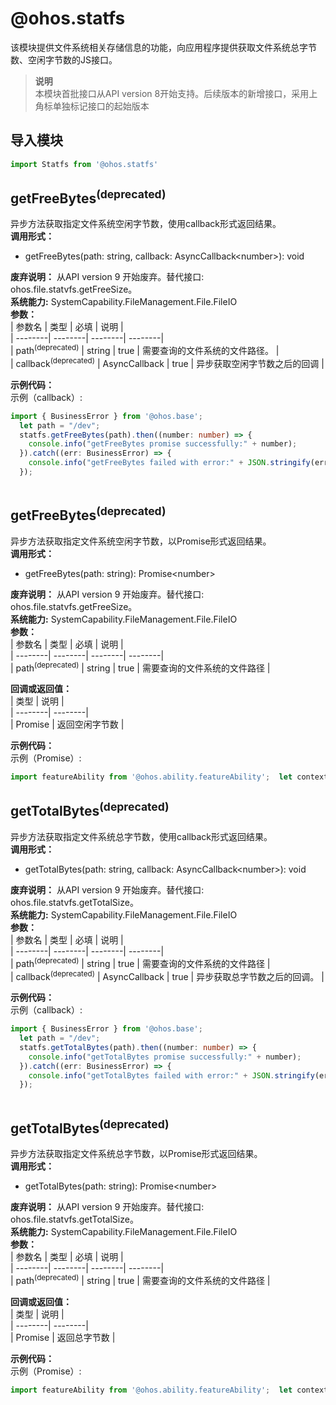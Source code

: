 # @ohos.statfs    
该模块提供文件系统相关存储信息的功能，向应用程序提供获取文件系统总字节数、空闲字节数的JS接口。  
> **说明**   
>本模块首批接口从API version 8开始支持。后续版本的新增接口，采用上角标单独标记接口的起始版本  
  
## 导入模块  
  
```js    
import Statfs from '@ohos.statfs'    
```  
    
## getFreeBytes<sup>(deprecated)</sup>    
异步方法获取指定文件系统空闲字节数，使用callback形式返回结果。  
 **调用形式：**     
- getFreeBytes(path: string, callback: AsyncCallback\<number>): void  
  
 **废弃说明：** 从API version 9 开始废弃。替代接口: ohos.file.statvfs.getFreeSize。  
 **系统能力:**  SystemCapability.FileManagement.File.FileIO    
 **参数：**     
| 参数名 | 类型 | 必填 | 说明 |  
| --------| --------| --------| --------|  
| path<sup>(deprecated)</sup> | string | true | 需要查询的文件系统的文件路径。 |  
| callback<sup>(deprecated)</sup> | AsyncCallback<number> | true | 异步获取空闲字节数之后的回调 |  
    
 **示例代码：**   
示例（callback）:  
```ts    
import { BusinessError } from '@ohos.base';  
  let path = "/dev";  
  statfs.getFreeBytes(path).then((number: number) => {  
    console.info("getFreeBytes promise successfully:" + number);  
  }).catch((err: BusinessError) => {  
    console.info("getFreeBytes failed with error:" + JSON.stringify(err));  
  });  
    
```    
  
    
## getFreeBytes<sup>(deprecated)</sup>    
异步方法获取指定文件系统空闲字节数，以Promise形式返回结果。  
 **调用形式：**     
- getFreeBytes(path: string): Promise\<number>  
  
 **废弃说明：** 从API version 9 开始废弃。替代接口: ohos.file.statvfs.getFreeSize。  
 **系统能力:**  SystemCapability.FileManagement.File.FileIO    
 **参数：**     
| 参数名 | 类型 | 必填 | 说明 |  
| --------| --------| --------| --------|  
| path<sup>(deprecated)</sup> | string | true | 需要查询的文件系统的文件路径 |  
    
 **回调或返回值：**     
| 类型 | 说明 |  
| --------| --------|  
| Promise<number> | 返回空闲字节数 |  
    
 **示例代码：**   
示例（Promise）:  
```ts    
import featureAbility from '@ohos.ability.featureAbility';  let context = featureAbility.getContext();  context.getFilesDir().then(function (path) {      statfs.getFreeBytes(path, function (err, number) {          console.info("getFreeBytes callback successfully:" + number);      });  });    
```    
  
    
## getTotalBytes<sup>(deprecated)</sup>    
异步方法获取指定文件系统总字节数，使用callback形式返回结果。  
 **调用形式：**     
- getTotalBytes(path: string, callback: AsyncCallback\<number>): void  
  
 **废弃说明：** 从API version 9 开始废弃。替代接口: ohos.file.statvfs.getTotalSize。  
 **系统能力:**  SystemCapability.FileManagement.File.FileIO    
 **参数：**     
| 参数名 | 类型 | 必填 | 说明 |  
| --------| --------| --------| --------|  
| path<sup>(deprecated)</sup> | string | true | 需要查询的文件系统的文件路径 |  
| callback<sup>(deprecated)</sup> | AsyncCallback<number> | true | 异步获取总字节数之后的回调。 |  
    
 **示例代码：**   
示例（callback）:  
```ts    
import { BusinessError } from '@ohos.base';  
  let path = "/dev";  
  statfs.getTotalBytes(path).then((number: number) => {  
    console.info("getTotalBytes promise successfully:" + number);  
  }).catch((err: BusinessError) => {  
    console.info("getTotalBytes failed with error:" + JSON.stringify(err));  
  });  
    
```    
  
    
## getTotalBytes<sup>(deprecated)</sup>    
异步方法获取指定文件系统总字节数，以Promise形式返回结果。  
 **调用形式：**     
- getTotalBytes(path: string): Promise\<number>  
  
 **废弃说明：** 从API version 9 开始废弃。替代接口: ohos.file.statvfs.getTotalSize。  
 **系统能力:**  SystemCapability.FileManagement.File.FileIO    
 **参数：**     
| 参数名 | 类型 | 必填 | 说明 |  
| --------| --------| --------| --------|  
| path<sup>(deprecated)</sup> | string | true | 需要查询的文件系统的文件路径 |  
    
 **回调或返回值：**     
| 类型 | 说明 |  
| --------| --------|  
| Promise<number> | 返回总字节数 |  
    
 **示例代码：**   
示例（Promise）:  
```ts    
import featureAbility from '@ohos.ability.featureAbility';  let context = featureAbility.getContext();  context.getFilesDir().then(function (path) {      statfs.getTotalBytes(path, function(err, number) {          console.info("getTotalBytes callback successfully:" + number);      });  });    
```    
  
